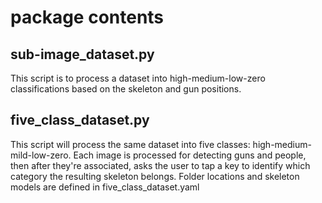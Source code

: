 # package contents
## sub-image_dataset.py
This script is to process a dataset into high-medium-low-zero classifications based on the skeleton and gun positions.

## five_class_dataset.py
This script will process the same dataset into five classes: high-medium-mild-low-zero.  Each image is processed for detecting guns and people, then after they're associated, asks the user to tap a key to identify which category the resulting skeleton belongs.  Folder locations and skeleton models are defined in five_class_dataset.yaml
